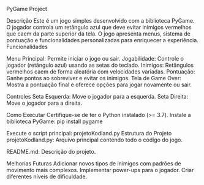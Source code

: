 PyGame Project

Descrição
Este é um jogo simples desenvolvido com a biblioteca PyGame. O jogador controla um retângulo azul que deve evitar inimigos vermelhos que caem da parte superior da tela. O jogo apresenta menus, sistema de pontuação e funcionalidades personalizadas para enriquecer a experiência.
Funcionalidades

Menu Principal: Permite iniciar o jogo ou sair.
Jogabilidade: Controle o jogador (retângulo azul) usando as setas do teclado.
Inimigos: Retângulos vermelhos caem de forma aleatória com velocidades variadas.
Pontuação: Ganhe pontos ao sobreviver e evitar os inimigos.
Tela de Game Over: Mostra a pontuação final e oferece opções para jogar novamente ou sair.

Controles
Seta Esquerda: Move o jogador para a esquerda.
Seta Direita: Move o jogador para a direita.

Como Executar
Certifique-se de ter o Python instalado (>= 3.7).
Instale a biblioteca PyGame:
pip install pygame

Execute o script principal:
projetoKodland.py
Estrutura do Projeto
projetoKodland.py: Arquivo principal contendo todo o código do jogo.

README.md: Descrição do projeto.

Melhorias Futuras
Adicionar novos tipos de inimigos com padrões de movimento mais complexos.
Implementar power-ups para o jogador.
Criar diferentes níveis de dificuldade.

